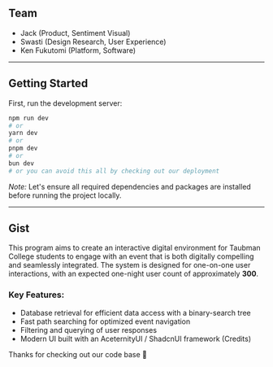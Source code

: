 ## Team

- Jack (Product, Sentiment Visual)
- Swasti (Design Research, User Experience)
- Ken Fukutomi (Platform, Software)

---

## Getting Started  

First, run the development server:  

```bash
npm run dev
# or 
yarn dev
# or
pnpm dev
# or
bun dev
# or you can avoid this all by checking out our deployment
```

*Note:* Let's ensure all required dependencies and packages are installed before running the project locally.  

---

## Gist  

This program aims to create an interactive digital environment for Taubman College students to engage with an event that is both digitally compelling and seamlessly integrated. The system is designed for one-on-one user interactions, with an expected one-night user count of approximately **300**.  

### Key Features:  
- Database retrieval for efficient data access with a binary-search tree 
- Fast path searching for optimized event navigation  
- Filtering and querying of user responses  
- Modern UI built with an AceternityUI / ShadcnUI framework (Credits)

Thanks for checking out our code base 💯
